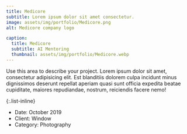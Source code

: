 ```yaml
---
title: Medicore
subtitle: Lorem ipsum dolor sit amet consectetur.
image: assets/img/portfolio/Medicore.png
alt: Medicore company logo

caption:
  title: Medicore
  subtitle: AI Mentoring
  thumbnail: assets/img/portfolio/Medicore.webp
---
```

Use this area to describe your project. Lorem ipsum dolor sit amet, consectetur adipisicing elit. Est blanditiis dolorem culpa incidunt minus dignissimos deserunt repellat aperiam quasi sunt officia expedita beatae cupiditate, maiores repudiandae, nostrum, reiciendis facere nemo!

{:.list-inline}
- Date: October 2019
- Client: Window
- Category: Photography

